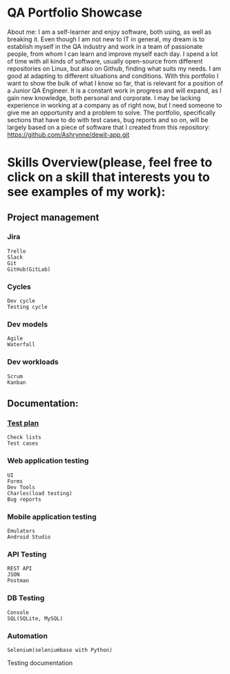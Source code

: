 # QA Portfolio Showcase
About me:
    I am a self-learner and enjoy software, both using, as well as breaking it. Even though I am not new to IT in general, my dream is to establish myself in the QA industry and work in a team of passionate people, from whom I can learn and improve myself each day. I spend a lot of time with all kinds of software, usually open-source from different repositories on Linux, but also on Github, finding what suits my needs. I am good at adapting to different situations and conditions. With this portfolio I want to show the bulk of what I know so far, that is relevant for a position of a Junior QA Engineer. It is a constant work in progress and will expand, as I gain new knowledge, both personal and corporate. I may be lacking experience in working at a company as of right now, but I need someone to give me an opportunity and a problem to solve.
    The portfolio, specifically sections that have to do with test cases, bug reports and so on, will be largely based on a piece of software that I created from this repository: https://github.com/Ashrynne/dewit-app.git
# Skills Overview(please, feel free to click on a skill that interests you to see examples of my work):

## Project management
### Jira
    Trello
    Slack
    Git
    GitHub(GitLab)
### Cycles
    Dev cycle
    Testing cycle
### Dev models
    Agile
    Waterfall
### Dev workloads
    Scrum
    Kanban
## Documentation:
### [Test plan](#testing-documentation)
    Check lists
    Test cases
### Web application testing
    UI
    Forms
    Dev Tools
    Charles(load testing)
    Bug reports
### Mobile application testing
    Emulators
    Android Studio
### API Testing
    REST API
    JSON
    Postman
### DB Testing
    Console
    SQL(SQLite, MySQL)
### Automation
    Selenium(seleniumbase with Python)


























































Testing documentation

